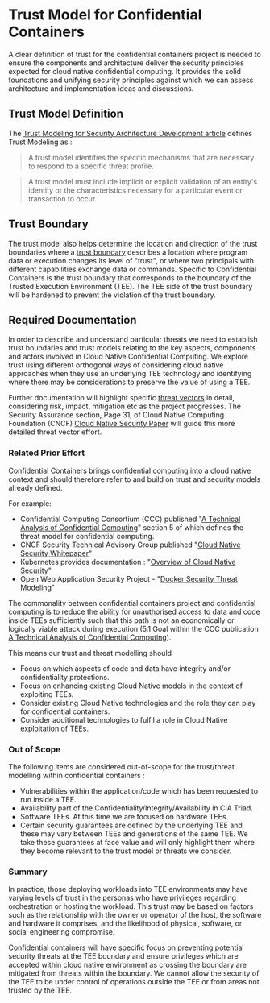 # Trust Model for Confidential Containers
A clear definition of trust for the confidential containers project is needed to ensure the 
components and architecture deliver the security principles expected for cloud native 
confidential computing. It provides the solid foundations and unifying security principles 
against which we can assess architecture and implementation ideas and discussions.

## Trust Model Definition
The [Trust Modeling for Security Architecture Development article](https://www.informit.com/articles/article.aspx?p=31546) 
defines Trust Modeling as :

>    A trust model identifies the specific mechanisms that are necessary to respond to a specific 
>    threat profile.

>    A trust model must include implicit or explicit validation of an entity's identity or the 
>    characteristics necessary for a particular event or transaction to occur.

## Trust Boundary
 The trust model also helps determine the location and direction of the trust boundaries where a 
[trust boundary](https://en.wikipedia.org/wiki/Trust_boundary) describes a location where 
 program data or execution changes its level of "trust", or where two principals with different 
 capabilities exchange data or commands. Specific to Confidential Containers is the trust 
 boundary that corresponds to the boundary of the Trusted Execution Environment (TEE). The TEE 
 side of the trust boundary will be hardened to prevent the violation of the trust 
 boundary.

## Required Documentation
In order to describe and understand particular threats we need to establish trust boundaries and 
trust models relating to the key aspects, components and actors involved in Cloud Native 
Confidential Computing. We explore trust using different orthogonal ways of considering cloud 
native approaches when they use an underlying TEE technology and 
identifying where there may be considerations to preserve the value of using a TEE.

Further documentation will highlight specific [threat vectors](./ThreatsOverview.md) in detail, 
considering risk, 
impact, mitigation etc as the project progresses. The Security Assurance section, Page 31, of
Cloud Native Computing Foundation (CNCF) 
[Cloud Native Security Paper](https://github.com/cncf/tag-security/blob/main/security-whitepaper/v2/CNCF_cloud-native-security-whitepaper-May2022-v2.pdf)
 will guide this more detailed threat vector effort.

### Related Prior Effort

Confidential Containers brings confidential computing into a cloud native context and should 
therefore refer to and build on trust and security models already defined.

For example: 

- Confidential Computing Consortium (CCC) published 
  "[A Technical Analysis of Confidential Computing](https://confidentialcomputing.io/wp-content/uploads/sites/85/2021/03/CCC-Tech-Analysis-Confidential-Computing-V1.pdf)" 
  section 5 of which defines the threat model for confidential computing.
- CNCF Security Technical Advisory Group published 
  "[Cloud Native Security Whitepaper](https://github.com/cncf/tag-security/blob/main/security-whitepaper/v2/CNCF_cloud-native-security-whitepaper-May2022-v2.pdf)"
- Kubernetes provides documentation :
  "[Overview of Cloud Native Security](https://kubernetes.io/docs/concepts/security/overview/)"
- Open Web Application Security Project -
  "[Docker Security Threat Modeling](https://github.com/OWASP/Docker-Security/blob/main/001%20-%20Threats.md)"
  
The commonality between confidential containers project and confidential computing is to reduce
the ability for unauthorised access to data and code inside TEEs sufficiently such that this path 
is not an economically or logically viable attack during execution (5.1 Goal within the CCC 
publication
[A Technical Analysis of Confidential Computing](https://confidentialcomputing.io/wp-content/uploads/sites/85/2021/03/CCC-Tech-Analysis-Confidential-Computing-V1.pdf)).

This means our trust and threat modelling should 
- Focus on which aspects of code and data have integrity and/or confidentiality protections.
- Focus on enhancing existing Cloud Native models in the context of exploiting TEEs.
- Consider existing Cloud Native technologies and the role they can play for confidential containers.
- Consider additional technologies to fulfil a role in Cloud Native exploitation of TEEs.

### Out of Scope

The following items are considered out-of-scope for the trust/threat modelling within confidential 
containers : 

- Vulnerabilities within the application/code which has been requested to run inside a TEE. 
- Availability part of the Confidentiality/Integrity/Availability in CIA Triad.
- Software TEEs. At this time we are focused on hardware TEEs.
- Certain security guarantees are defined by the underlying TEE and these 
  may vary between TEEs and generations of the same TEE. We take these guarantees at face value 
  and will only highlight them where they become relevant to the trust model or threats we 
  consider. 

### Summary

In practice, those deploying workloads into TEE environments may have varying levels of trust 
in the personas who have privileges regarding orchestration or hosting the workload. This trust 
may be based on factors such as the relationship with the owner or operator of the host, the 
software and hardware it comprises, and the likelihood of physical, software, or  social 
engineering compromise.

Confidential containers will have specific focus on preventing potential security threats at 
the TEE boundary and ensure privileges which are accepted within cloud native environment as 
crossing the boundary are mitigated from threats within the boundary. We cannot allow the 
security of the TEE to be under control of operations outside the TEE or from areas not trusted 
by the TEE.
